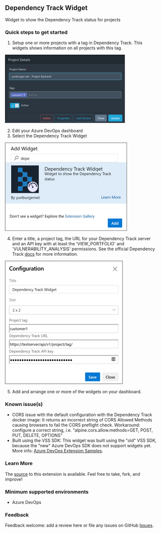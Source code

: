 ## Dependency Track Widget

Widget to show the Dependency Track status for projects

### Quick steps to get started

1. Setup one or more projects with a tag in Dependency Track. This widgets shows information on all projects with this tag.

![](/static/images/screen4.png)

2. Edit your Azure DevOps dashboard
3. Select the Dependency Track Widget

![](/static/images/screen2.png)

4. Enter a title, a project tag, the URL for your Dependency Track server and an API key with at least the 'VIEW_PORTFOLIO' and 'VULNERABILITY_ANALYSIS' permissions. See the official Dependency Track [docs](https://docs.dependencytrack.org/) for more information.

![](/static/images/screen3.png)

5. Add and arrange one or more of the widgets on your dashboard.

### Known issue(s)

- CORS issue with the default configuration with the Dependency Track docker image: It returns an incorrect string of CORS Allowed Methods causing browsers to fail the CORS preflight check. Workaround: configure a correct string, i.e. "alpine.cors.allow.methods=GET, POST, PUT, DELETE, OPTIONS"
- Built using the VSS SDK: This widget was built using the "old" VSS SDK, because the "new" Azure DevOps SDK does not support widgets yet. More info: [Azure DevOps Extension Samples](https://github.com/microsoft/azure-devops-extension-sample).

### Learn More

The [source](https://github.com/yuriburger/dependency-track-widget) to this extension is available. Feel free to take, fork, and improve!

### Minimum supported environments

- Azure DevOps

### Feedback

Feedback welcome: add a review here or file any issues on GitHub [Issues](https://github.com/yuriburger/dependency-track-widget/issues).
